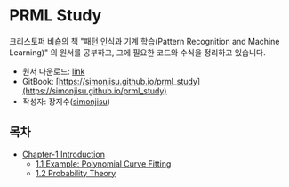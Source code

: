 # PRML Study

크리스토퍼 비숍의 책 "패턴 인식과 기계 학습(Pattern Recognition and Machine Learning)" 의 원서를 공부하고, 그에 필요한 코드와 수식을 정리하고 있습니다.

* 원서 다운로드: [link](https://aka.ms/prml) 
* GitBook: [https://simonjisu.github.io/prml_study](https://simonjisu.github.io/prml_study)
* 작성자: 장지수([simonjisu](https://github.com/simonjisu))

## 목차

* [Chapter-1 Introduction](posts/chapter-1/intro.md)
    * [1.1 Example: Polynomial Curve Fitting](posts/chapter-1/1-example.md)
    * [1.2 Probability Theory](posts/chapter-1/2-probability.md)